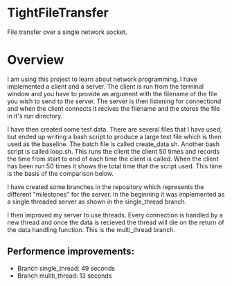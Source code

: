 # TightFileTransfer
File transfer over a single network socket.

# Overview
I am using this project to learn about network programming. I have implemented a client and a server.
The client is run from the terminal window and you have to provide an argument with the filename of 
the file you wish to send to the server.
The server is then listening for connectiond and when the client connects it recives the filename
and the stores the file in it's run directory.

I have then created some test data. There are several files that I have used, but ended up writing a bash script
to produce a large text file which is then used as the baseline. The batch file is called create_data.sh.
Another bash script is called loop.sh. This runs the client the client 50 times and records the time from 
start to end of each time the client is called. When the client has been run 50 times it shows the total
time that the script used. This time is the basis of the comparison below.

I have created some branches in the repository which represents the different "milestones" for the server.
In the beginning it was implemented as a single threaded server as shown in the single_thread branch.

I then improved my server to use threads. Every connection is handled by a new thread and once the 
data is recieved the thread will die on the return of the data handling function.
This is the multi_thread branch.

## Performence improvements:

- Branch single_thread:  49 seconds
- Branch muliti_thread:  13 seconds 
